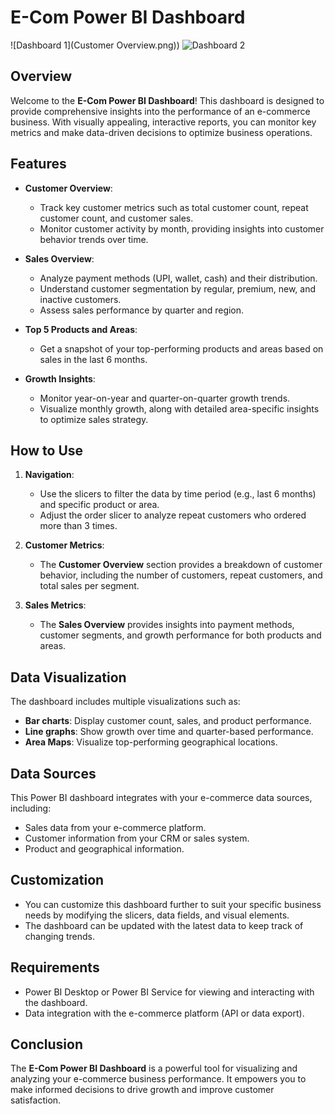 # E-Com Power BI Dashboard

![Dashboard 1](Customer Overview.png))
![Dashboard 2](./images/Screenshot_2025-02-08_211611.png)

## Overview

Welcome to the **E-Com Power BI Dashboard**! This dashboard is designed to provide comprehensive insights into the performance of an e-commerce business. With visually appealing, interactive reports, you can monitor key metrics and make data-driven decisions to optimize business operations.

## Features

- **Customer Overview**: 
   - Track key customer metrics such as total customer count, repeat customer count, and customer sales.
   - Monitor customer activity by month, providing insights into customer behavior trends over time.

- **Sales Overview**: 
   - Analyze payment methods (UPI, wallet, cash) and their distribution.
   - Understand customer segmentation by regular, premium, new, and inactive customers.
   - Assess sales performance by quarter and region.

- **Top 5 Products and Areas**: 
   - Get a snapshot of your top-performing products and areas based on sales in the last 6 months.

- **Growth Insights**: 
   - Monitor year-on-year and quarter-on-quarter growth trends.
   - Visualize monthly growth, along with detailed area-specific insights to optimize sales strategy.

## How to Use

1. **Navigation**: 
   - Use the slicers to filter the data by time period (e.g., last 6 months) and specific product or area.
   - Adjust the order slicer to analyze repeat customers who ordered more than 3 times.

2. **Customer Metrics**:
   - The **Customer Overview** section provides a breakdown of customer behavior, including the number of customers, repeat customers, and total sales per segment.

3. **Sales Metrics**:
   - The **Sales Overview** provides insights into payment methods, customer segments, and growth performance for both products and areas.

## Data Visualization

The dashboard includes multiple visualizations such as:
- **Bar charts**: Display customer count, sales, and product performance.
- **Line graphs**: Show growth over time and quarter-based performance.
- **Area Maps**: Visualize top-performing geographical locations.

## Data Sources

This Power BI dashboard integrates with your e-commerce data sources, including:
- Sales data from your e-commerce platform.
- Customer information from your CRM or sales system.
- Product and geographical information.

## Customization

- You can customize this dashboard further to suit your specific business needs by modifying the slicers, data fields, and visual elements.
- The dashboard can be updated with the latest data to keep track of changing trends.

## Requirements

- Power BI Desktop or Power BI Service for viewing and interacting with the dashboard.
- Data integration with the e-commerce platform (API or data export).

## Conclusion

The **E-Com Power BI Dashboard** is a powerful tool for visualizing and analyzing your e-commerce business performance. It empowers you to make informed decisions to drive growth and improve customer satisfaction.
